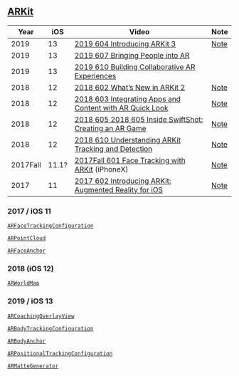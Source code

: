 ## [ARKit](https://developer.apple.com/documentation/arkit)


Year|iOS|Video|Note
--|--|--|--
2019|13|[2019 604 Introducing ARKit 3](https://developer.apple.com/videos/play/wwdc2019/604)|[Note](2019-604-introducing-arkit-3.md)
2019|13|[2019 607 Bringing People into AR](https://developer.apple.com/videos/play/wwdc2019/607)
2019|13|[2019 610 Building Collaborative AR Experiences](https://developer.apple.com/videos/play/wwdc2019/610)
2018|12|[2018 602 What’s New in ARKit 2](https://developer.apple.com/videos/play/wwdc2018/602/)|[Note](2018-602-whats-new-in-arkit-2)
2018|12|[2018 603 Integrating Apps and Content with AR Quick Look](https://developer.apple.com/videos/play/wwdc2018/603)|[Note](2018-603-integrating-apps-and-content-with-ar-quick-look)
2018|12|[2018 605 2018 605 Inside SwiftShot: Creating an AR Game](https://developer.apple.com/videos/play/wwdc2018/605)|[Note](2018-605-inside-swiftshot-creating-an-ar-game)
2018|12|[2018 610 Understanding ARKit Tracking and Detection](https://developer.apple.com/videos/play/wwdc2018/610)|[Note](2018-610-understanding-arkit-tracking-and-detection)
2017Fall|11.1?|[2017Fall 601 Face Tracking with ARKit](https://developer.apple.com/videos/play/fall2017/601/) (iPhoneX)|[Note](2017fall-601-face-tracking-with-arkit)
2017|11|[2017 602 Introducing ARKit: Augmented Reality for iOS](https://developer.apple.com/videos/play/wwdc2017/602/)|[Note](2017-602-introducing-arkit-augmented-reality-for-ios)

### 2017 / iOS 11

[`ARFaceTrackingConfiguration`](https://developer.apple.com/documentation/arkit/arfacetrackingconfiguration)


[`ARPointCloud`](https://developer.apple.com/documentation/arkit/arpointcloud)

[`ARFaceAnchor`](https://developer.apple.com/documentation/arkit/arfaceanchor)


### 2018 (iOS 12)


[`ARWorldMap`](https://developer.apple.com/documentation/arkit/arworldmap)


### 2019 / iOS 13



[`ARCoachingOverlayView`](https://developer.apple.com/documentation/arkit/arcoachingoverlayview)



[`ARBodyTrackingConfiguration`](https://developer.apple.com/documentation/arkit/arbodytrackingconfiguration)


[`ARBodyAnchor`](https://developer.apple.com/documentation/arkit/arbodyanchor)


[`ARPositionalTrackingConfiguration`](https://developer.apple.com/documentation/arkit/arpositionaltrackingconfiguration)



[`ARMatteGenerator`](https://developer.apple.com/documentation/arkit/armattegenerator)

